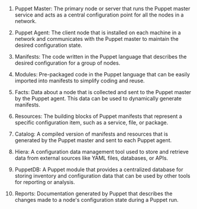 1. Puppet Master: The primary node or server that runs the Puppet master service and acts as a central configuration point for all the nodes in a network.

2. Puppet Agent: The client node that is installed on each machine in a network and communicates with the Puppet master to maintain the desired configuration state.

3. Manifests: The code written in the Puppet language that describes the desired configuration for a group of nodes. 

4. Modules: Pre-packaged code in the Puppet language that can be easily imported into manifests to simplify coding and reuse.

5. Facts: Data about a node that is collected and sent to the Puppet master by the Puppet agent. This data can be used to dynamically generate manifests.

6. Resources: The building blocks of Puppet manifests that represent a specific configuration item, such as a service, file, or package.

7. Catalog: A compiled version of manifests and resources that is generated by the Puppet master and sent to each Puppet agent. 

8. Hiera: A configuration data management tool used to store and retrieve data from external sources like YAML files, databases, or APIs.

9. PuppetDB: A Puppet module that provides a centralized database for storing inventory and configuration data that can be used by other tools for reporting or analysis. 

10. Reports: Documentation generated by Puppet that describes the changes made to a node's configuration state during a Puppet run.
